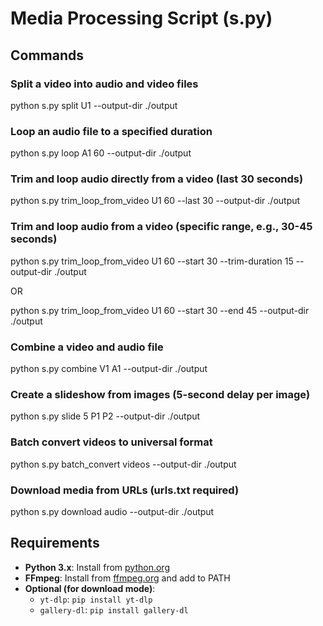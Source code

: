 # Media Processing Script (s.py)

## Commands

### Split a video into audio and video files

python s.py split U1 --output-dir ./output


### Loop an audio file to a specified duration

python s.py loop A1 60 --output-dir ./output


### Trim and loop audio directly from a video (last 30 seconds)

python s.py trim_loop_from_video U1 60 --last 30 --output-dir ./output


### Trim and loop audio from a video (specific range, e.g., 30-45 seconds)

python s.py trim_loop_from_video U1 60 --start 30 --trim-duration 15 --output-dir ./output

OR

python s.py trim_loop_from_video U1 60 --start 30 --end 45 --output-dir ./output


### Combine a video and audio file

python s.py combine V1 A1 --output-dir ./output


### Create a slideshow from images (5-second delay per image)

python s.py slide 5 P1 P2 --output-dir ./output


### Batch convert videos to universal format

python s.py batch_convert videos --output-dir ./output


### Download media from URLs (urls.txt required)

python s.py download audio --output-dir ./output


## Requirements

- **Python 3.x**: Install from [python.org](https://www.python.org/downloads/)
- **FFmpeg**: Install from [ffmpeg.org](https://ffmpeg.org/download.html) and add to PATH
- **Optional (for download mode)**:
  - `yt-dlp`: `pip install yt-dlp`
  - `gallery-dl`: `pip install gallery-dl`
